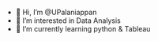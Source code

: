 - 👋 Hi, I’m @UPalaniappan
- 👀 I’m interested in Data Analysis
- 🌱 I’m currently learning python & Tableau


<!---
UPalaniappan/UPalaniappan is a ✨ special ✨ repository because its `README.md` (this file) appears on your GitHub profile.
You can click the Preview link to take a look at your changes.
--->
